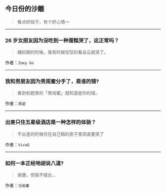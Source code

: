 ## 今日份的沙雕

> 看点好段子，有个好心情～


 
---

### 26 岁女朋友因为没吃到一种蛋糕哭了，这正常吗？

> 姨妈期的时候，我有时候怔怔的看朵云就哭了。


作者：`Zoey Go`

---

### 我和男朋友因为男闺蜜分手了，是谁的错?

> 看到标题里的「男闺蜜」就知道是你的错。


作者：`周诺`

---

### 出差只住五星级酒店是一种怎样的体验？

> 不出差的时候住在自己租的房子里简直要哭了


作者：`VivaQ`

---

### 如何一本正经地胡说八道?

> 谢邀，但我不擅长…


作者：`马伯庸`